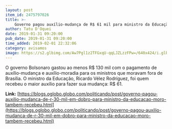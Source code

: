 ```yaml
---
layout: post
item_id: 2475797026
title: >-
    Governo pagou auxílio-mudança de R$ 61 mil para ministro da Educação; Moro recebeu R$ 31 mil
author: Tatu D'Oquei
date: 2019-01-31 09:20:00
pub_date: 2019-01-31 09:20:00
time_added: 2019-02-01 22:32:06
category: avisamos
image: https://s2.glbimg.com/Aw7Pgl1z2TFGxqU-qqLJZLzzFPw=/640x424/i.glbimg.com/og/ig/infoglobo1/f/original/2019/01/31/46577817451_73acd63b63_k.jpg
---
```


O governo Bolsonaro gastou ao menos R$ 130 mil com o pagamento de auxílio-mudança e auxílio-moradia para os ministros que moravam fora de Brasília. O ministro da Educação, Ricardo Vélez Rodríguez, foi quem recebeu o maior auxílio para fazer sua mudança: R$ 61.

**Link:** [https://blogs.oglobo.globo.com/politicando/post/governo-pagou-auxilio-mudanca-de-r-30-mil-em-dobro-para-ministro-da-educacao-moro-tambem-recebeu.html](https://blogs.oglobo.globo.com/politicando/post/governo-pagou-auxilio-mudanca-de-r-30-mil-em-dobro-para-ministro-da-educacao-moro-tambem-recebeu.html)

